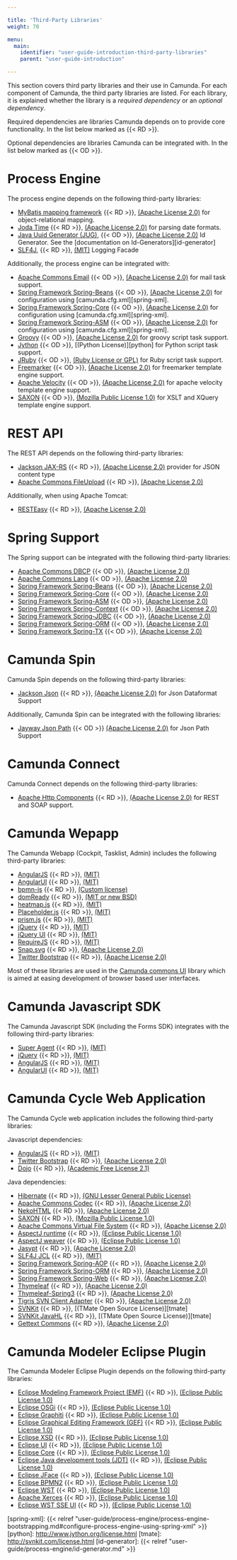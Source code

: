 ```yaml
---

title: 'Third-Party Libraries'
weight: 70

menu:
  main:
    identifier: "user-guide-introduction-third-party-libraries"
    parent: "user-guide-introduction"

---
```


This section covers third party libraries and their use in Camunda. For each component of Camunda, the third party libraries are listed. For each library, it is explained whether the library is a _required dependency_ or an _optional dependency_.

Required dependencies are libraries Camunda depends on to provide core functionality. In the list below marked as {{< RD >}}.

Optional dependencies are libraries Camunda can be integrated with. In the list below marked as {{< OD >}}.

# Process Engine

The process engine depends on the following third-party libraries:

* [MyBatis mapping framework](http://mybatis.github.io/mybatis-3/) {{< RD >}}, [(Apache License 2.0)][apache] for object-relational mapping.
* [Joda Time](http://www.joda.org/joda-time/) {{< RD >}}, [(Apache License 2.0)][apache] for parsing date formats.
* [Java Uuid Generator (JUG)](http://wiki.fasterxml.com/JugHome), {{< OD >}}, [(Apache License 2.0)][apache] Id Generator. See the [documentation on Id-Generators][id-generator]
* [SLF4J](http://www.slf4j.org/), {{< RD >}}, [(MIT)][mit] Logging Facade

Additionally, the process engine can be integrated with:

* [Apache Commons Email](http://commons.apache.org/proper/commons-email/) {{< OD >}}, [(Apache License 2.0)][apache] for mail task support.
* [Spring Framework Spring-Beans][spring] {{< OD >}}, [(Apache License 2.0)][apache] for configuration using [camunda.cfg.xml][spring-xml].
* [Spring Framework Spring-Core][spring] {{< OD >}}, [(Apache License 2.0)][apache] for configuration using [camunda.cfg.xml][spring-xml].
* [Spring Framework Spring-ASM][spring] {{< OD >}}, [(Apache License 2.0)][apache] for configuration using [camunda.cfg.xml][spring-xml].
* [Groovy](http://groovy.codehaus.org/) {{< OD >}}, [(Apache License 2.0)][apache] for groovy script task support.
* [Jython](http://www.jython.org) {{< OD >}}, [(Python License)][python] for Python script task support.
* [JRuby](http://jruby.org/) {{< OD >}}, [(Ruby License or GPL)][jruby] for Ruby script task support.
* [Freemarker](http://freemarker.org/) {{< OD >}}, [(Apache License 2.0)][apache] for freemarker template engine support.
* [Apache Velocity](http://velocity.apache.org/) {{< OD >}}, [(Apache License 2.0)][apache] for apache velocity template engine support.
* [SAXON](http://saxon.sourceforge.net/) {{< OD >}}, [(Mozilla Public License 1.0)][mpl] for XSLT and XQuery template engine support.


# REST API

The REST API depends on the following third-party libraries:

* [Jackson JAX-RS](http://wiki.fasterxml.com/JacksonHome) {{< RD >}}, [(Apache License 2.0)][apache] provider for JSON content type
* [Apache Commons FileUpload](http://commons.apache.org/proper/commons-fileupload/) {{< RD >}}, [(Apache License 2.0)][apache]

Additionally, when using Apache Tomcat:

* [RESTEasy](http://www.jboss.org/resteasy) {{< RD >}}, [(Apache License 2.0)][apache]


# Spring Support

The Spring support can be integrated with the following third-party libraries:

* [Apache Commons DBCP](http://commons.apache.org/proper/commons-dbcp/) {{< OD >}}, [(Apache License 2.0)][apache]
* [Apache Commons Lang](http://commons.apache.org/proper/commons-lang/) {{< OD >}}, [(Apache License 2.0)][apache]
* [Spring Framework Spring-Beans][spring] {{< OD >}}, [(Apache License 2.0)][apache]
* [Spring Framework Spring-Core][spring] {{< OD >}}, [(Apache License 2.0)][apache]
* [Spring Framework Spring-ASM][spring] {{< OD >}}, [(Apache License 2.0)][apache]
* [Spring Framework Spring-Context][spring] {{< OD >}}, [(Apache License 2.0)][apache]
* [Spring Framework Spring-JDBC][spring] {{< OD >}}, [(Apache License 2.0)][apache]
* [Spring Framework Spring-ORM][spring] {{< OD >}}, [(Apache License 2.0)][apache]
* [Spring Framework Spring-TX][spring] {{< OD >}}, [(Apache License 2.0)][apache]

# Camunda Spin

Camunda Spin depends on the following third-party libraries:

* [Jackson Json](http://wiki.fasterxml.com/JacksonHome) {{< RD >}}, [(Apache License 2.0)][apache] for Json Dataformat Support

Additionally, Camunda Spin can be integrated with the following libraries:

* [Jayway Json Path](http://code.google.com/p/json-path/) {{< OD >}} [(Apache License 2.0)][apache] for Json Path Support

# Camunda Connect

Camunda Connect depends on the following third-party libraries:

* [Apache Http Components](http://wiki.fasterxml.com/JacksonHome) {{< RD >}}, [(Apache License 2.0)][apache] for REST and SOAP support.

# Camunda Wepapp

The Camunda Webapp (Cockpit, Tasklist, Admin) includes the following third-party libraries:

* [AngularJS](http://angularjs.org/) {{< RD >}}, [(MIT)][mit]
* [AngularUI](http://angular-ui.github.io/) {{< RD >}}, [(MIT)][mit]
* [bpmn-js](http://bpmn.io) {{< RD >}}, [(Custom license)](https://raw.githubusercontent.com/bpmn-io/bower-bpmn-js/v0.5.1/LICENSE)
* [domReady](https://github.com/requirejs/domReady) {{< RD >}}, [(MIT or new BSD)](https://raw.githubusercontent.com/requirejs/domReady/master/LICENSE)
* [heatmap.js](https://github.com/pa7/heatmap.js) {{< RD >}}, [(MIT)][mit]
* [Placeholder.js](https://github.com/jamesallardice/Placeholders.js) {{< RD >}}, [(MIT)][mit]
* [prism.js](https://github.com/PrismJS/prism) {{< RD >}}, [(MIT)][mit]
* [jQuery](http://jquery.com/) {{< RD >}}, [(MIT)][mit]
* [jQuery UI](https://jqueryui.com/) {{< RD >}}, [(MIT)][mit]
* [RequireJS](http://requirejs.org/) {{< RD >}}, [(MIT)][mit]
* [Snap.svg](http://snapsvg.io/) {{< RD >}}, [(Apache License 2.0)][apache]
* [Twitter Bootstrap](http://getbootstrap.com/) {{< RD >}}, [(Apache License 2.0)][apache]

Most of these libraries are used in the [Camunda commons UI](http://camunda.github.io/camunda-commons-ui/) library which is aimed at easing development of browser based user interfaces.

# Camunda Javascript SDK

The Camunda Javascript SDK (including the Forms SDK) integrates with the following third-party libraries:

* [Super Agent](https://github.com/visionmedia/superagent) {{< RD >}}, [(MIT)][mit]
* [jQuery](http://jquery.com/) {{< RD >}}, [(MIT)][mit]
* [AngularJS](http://angularjs.org/) {{< RD >}}, [(MIT)][mit]
* [AngularUI](http://angular-ui.github.io/) {{< RD >}}, [(MIT)][mit]

# Camunda Cycle Web Application

The Camunda Cycle web application includes the following third-party libraries:

Javascript dependencies:

* [AngularJS](http://angularjs.org/) {{< RD >}}, [(MIT)][mit]
* [Twitter Bootstrap](http://getbootstrap.com/2.3.2/) {{< RD >}}, [(Apache License 2.0)][apache]
* [Dojo](http://dojotoolkit.org/) {{< RD >}}, [(Academic Free License 2.1)][dojo]

Java dependencies:

* [Hibernate](http://hibernate.org/) {{< RD >}}, [(GNU Lesser General Public License)][lgpl]
* [Apache Commons Codec](http://commons.apache.org/proper/commons-codec/) {{< RD >}}, [(Apache License 2.0)][apache]
* [NekoHTML](http://nekohtml.sourceforge.net/) {{< RD >}}, [(Apache License 2.0)][apache]
* [SAXON](http://saxon.sourceforge.net/) {{< RD >}}, [(Mozilla Public License 1.0)][mpl]
* [Apache Commons Virtual File System](https://commons.apache.org/proper/commons-vfs/) {{< RD >}}, [(Apache License 2.0)][apache]
* [AspectJ runtime](http://eclipse.org/aspectj/) {{< RD >}}, [(Eclipse Public License 1.0)][epl]
* [AspectJ weaver](http://eclipse.org/aspectj/) {{< RD >}}, [(Eclipse Public License 1.0)][epl]
* [Jasypt](http://www.jasypt.org/) {{< RD >}}, [(Apache License 2.0)][apache]
* [SLF4J JCL](http://www.slf4j.org/legacy.html) {{< RD >}}, [(MIT)][mit]
* [Spring Framework Spring-AOP][spring] {{< RD >}}, [(Apache License 2.0)][apache]
* [Spring Framework Spring-ORM][spring] {{< RD >}}, [(Apache License 2.0)][apache]
* [Spring Framework Spring-Web][spring] {{< RD >}}, [(Apache License 2.0)][apache]
* [Thymeleaf](http://www.thymeleaf.org/) {{< RD >}}, [(Apache License 2.0)][apache]
* [Thymeleaf-Spring3](http://www.thymeleaf.org/) {{< RD >}}, [(Apache License 2.0)][apache]
* [Tigris SVN Client Adapter](http://subclipse.tigris.org/svnClientAdapter.html) {{< RD >}}, [(Apache License 2.0)][apache]
* [SVNKit](http://svnkit.com/) {{< RD >}}, [(TMate Open Source License)][tmate]
* [SVNKit JavaHL](http://svnkit.com/) {{< RD >}}, [(TMate Open Source License)][tmate]
* [Gettext Commons](https://code.google.com/p/gettext-commons/) {{< RD >}}, [(Apache License 2.0)][apache]

# Camunda Modeler Eclipse Plugin

The Camunda Modeler Eclipse Plugin depends on the following third-party libraries:

* [Eclipse Modeling Framework Project (EMF)](https://www.eclipse.org/modeling/emf/) {{< RD >}}, [(Eclipse Public License 1.0)][epl]
* [Eclipse OSGi][eclipse] {{< RD >}}, [(Eclipse Public License 1.0)][epl]
* [Eclipse Graphiti](https://www.eclipse.org/graphiti) {{< RD >}}, [(Eclipse Public License 1.0)][epl]
* [Eclipse Graphical Editing Framework (GEF)](http://www.eclipse.org/gef/) {{< RD >}}, [(Eclipse Public License 1.0)][epl]
* [Eclipse XSD][eclipse] {{< RD >}}, [(Eclipse Public License 1.0)][epl]
* [Eclipse UI][eclipse] {{< RD >}}, [(Eclipse Public License 1.0)][epl]
* [Eclipse Core](http://www.eclipse.org/eclipse/platform-core/) {{< RD >}}, [(Eclipse Public License 1.0)][epl]
* [Eclipse Java development tools (JDT)](http://www.eclipse.org/jdt/) {{< RD >}}, [(Eclipse Public License 1.0)][epl]
* [Eclipse JFace](http://wiki.eclipse.org/JFace) {{< RD >}}, [(Eclipse Public License 1.0)][epl]
* [Eclipse BPMN2](http://www.eclipse.org/modeling/mdt/?project=bpmn2) {{< RD >}}, [(Eclipse Public License 1.0)][epl]
* [Eclipse WST](https://www.eclipse.org/webtools/wst/main.php) {{< RD >}}, [(Eclipse Public License 1.0)][epl]
* [Apache Xerces](http://xerces.apache.org/) {{< RD >}}, [(Eclipse Public License 1.0)][epl]
* [Eclipse WST SSE UI](http://www.eclipse.org/webtools/wst/components/sse/overview.html) {{< RD >}}, [(Eclipse Public License 1.0)][epl]


[apache]: http://www.apache.org/licenses/LICENSE-2.0.html
[dojo]: https://github.com/dojo/dojo/blob/1.9/LICENSE#L43-L195
[eclipse]: https://www.eclipse.org
[epl]: http://www.eclipse.org/legal/epl-v10.html
[jruby]: https://github.com/jruby/jruby/blob/master/LICENSE.RUBY
[lgpl]: http://www.gnu.org/licenses/lgpl-3.0.de.html
[mit]: http://opensource.org/licenses/MIT
[mpl]: https://www.mozilla.org/MPL/1.0/
[mpl2]: https://www.mozilla.org/MPL/2.0/
[spring]: http://projects.spring.io/spring-framework/
[spring-xml]: {{< relref "user-guide/process-engine/process-engine-bootstrapping.md#configure-process-engine-using-spring-xml" >}}
[python]: http://www.jython.org/license.html
[tmate]: http://svnkit.com/license.html
[id-generator]: {{< relref "user-guide/process-engine/id-generator.md" >}}
